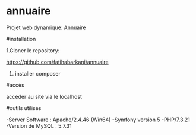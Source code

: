 # annuaire

Projet web dynamique: Annuaire

#installation

1.Cloner le repository:

https://github.com/fatihabarkani/annuaire

1. installer composer

#accès

accéder au site via le localhost

#outils utilisés

-Server Software : Apache/2.4.46 (Win64) 
-Symfony version 5
-PHP/7.3.21
-Version de MySQL : 5.7.31


